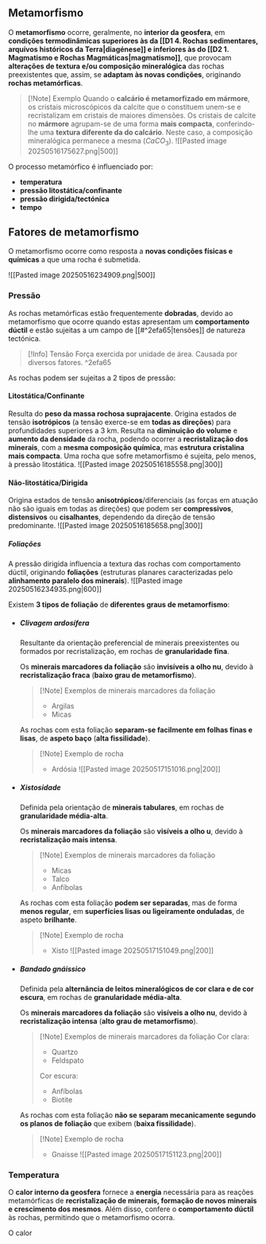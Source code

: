 ## Metamorfismo
O **metamorfismo** ocorre, geralmente, no **interior da geosfera**, em **condições termodinâmicas superiores às da [[D1 4. Rochas sedimentares, arquivos históricos da Terra|diagénese]] e inferiores às do [[D2 1. Magmatismo e Rochas Magmáticas|magmatismo]]**, que provocam **alterações de textura e/ou composição mineralógica** das rochas preexistentes que, assim, se **adaptam às novas condições**, originando **rochas metamórficas**.

>[!Note] Exemplo
>Quando o **calcário é metamorfizado em mármore**, os cristais microscópicos da calcite que o constituem unem-se e recristalizam em cristais de maiores dimensões. Os cristais de calcite no **mármore** agrupam-se de uma forma **mais compacta**, conferindo-lhe uma **textura diferente da do calcário**. Neste caso, a composição mineralógica permanece a mesma ($CaCO_3$).
>![[Pasted image 20250516175627.png|500]]

O processo metamórfico é influenciado por:
- **temperatura**
- **pressão litostática/confinante**
- **pressão dirigida/tectónica**
- **tempo**

## Fatores de metamorfismo
O metamorfismo ocorre como resposta a **novas condições físicas e químicas** a que uma rocha é submetida.

![[Pasted image 20250516234909.png|500]]
### Pressão
As rochas metamórficas estão frequentemente **dobradas**, devido ao metamorfismo que ocorre quando estas apresentam um **comportamento dúctil** e estão sujeitas a um campo de [[#^2efa65|tensões]] de natureza tectónica.
>[!Info] Tensão
>Força exercida por unidade de área. Causada por diversos fatores.
^2efa65

As rochas podem ser sujeitas a 2 tipos de pressão:
#### Litostática/Confinante
Resulta do **peso da massa rochosa suprajacente**.
Origina estados de tensão **isotrópicos** (a tensão exerce-se em **todas as direções**) para profundidades superiores a 3 km.
Resulta na **diminuição do volume** e **aumento da densidade** da rocha, podendo ocorrer a **recristalização dos minerais**, com a **mesma composição química**, mas **estrutura cristalina mais compacta**.
Uma rocha que sofre metamorfismo é sujeita, pelo menos, à pressão litostática.
![[Pasted image 20250516185558.png|300]]
#### Não-litostática/Dirigida
Origina estados de tensão **anisotrópicos**/diferenciais (as forças em atuação não são iguais em todas as direções) que podem ser **compressivos**, **distensivos** ou **cisalhantes**, dependendo da direção de tensão predominante.
![[Pasted image 20250516185658.png|300]]

##### Foliações
A pressão dirigida influencia a textura das rochas com comportamento dúctil, originando **foliações** (estruturas planares caracterizadas pelo **alinhamento paralelo dos minerais**).
![[Pasted image 20250516234935.png|600]]

Existem **3 tipos de foliação** de **diferentes graus de metamorfismo**:
- ##### Clivagem ardosífera
	Resultante da orientação preferencial de minerais preexistentes ou formados por recristalização, em rochas de **granularidade fina**.
	
	Os **minerais marcadores da foliação** são **invisíveis a olho nu**, devido à **recristalização fraca** (**baixo grau de metamorfismo**).
	>[!Note] Exemplos de minerais marcadores da foliação
	>- Argilas
	>- Micas
	
	As rochas com esta foliação **separam-se facilmente em folhas finas e lisas**, de **aspeto baço** (**alta fissilidade**).
	>[!Note] Exemplo de rocha
	>- Ardósia
	>  ![[Pasted image 20250517151016.png|200]]
- ##### Xistosidade
	Definida pela orientação de **minerais tabulares**, em rochas de **granularidade média-alta**.
	
	Os **minerais marcadores da foliação** são **visíveis a olho u**, devido à **recristalização mais intensa**.
	>[!Note] Exemplos de minerais marcadores da foliação
	>- Micas
	>- Talco
	>- Anfíbolas
	
	As rochas com esta foliação **podem ser separadas**, mas de forma **menos regular**, em **superfícies lisas ou ligeiramente onduladas**, de aspeto **brilhante**.
	>[!Note] Exemplo de rocha
	>- Xisto
	>  ![[Pasted image 20250517151049.png|200]]
- ##### Bandado gnáissico
	Definida pela **alternância de leitos mineralógicos de cor clara e de cor escura**, em rochas de **granularidade média-alta**.
	
	Os **minerais marcadores da foliação** são **visíveis a olho nu**, devido à **recristalização intensa** (**alto grau de metamorfismo**).
	>[!Note] Exemplos de minerais marcadores da foliação
	>Cor clara:
	>- Quartzo
	>- Feldspato
	>
	>Cor escura:
	>- Anfíbolas
	>- Biotite
	
	As rochas com esta foliação **não se separam mecanicamente segundo os planos de foliação** que exibem (**baixa fissilidade**).
	>[!Note] Exemplo de rocha
	>- Gnaisse
	>  ![[Pasted image 20250517151123.png|200]]
### Temperatura
O **calor interno da geosfera** fornece a **energia** necessária para as reações metamórficas de **recristalização de minerais, formação de novos minerais e crescimento dos mesmos**.
Além disso, confere o **comportamento dúctil** às rochas, permitindo que o metamorfismo ocorra.

O calor 